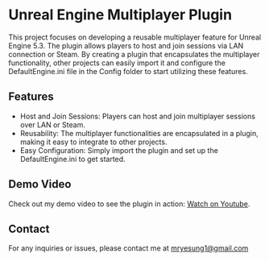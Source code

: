 # Unreal Engine Multiplayer Plugin

This project focuses on developing a reusable multiplayer feature for Unreal Engine 5.3. The plugin allows players to host and join sessions via LAN connection or Steam. By creating a plugin that encapsulates the multiplayer functionality, other projects can easily import it and configure the DefaultEngine.ini file in the Config folder to start utilizing these features.

## Features
- Host and Join Sessions: Players can host and join multiplayer sessions over LAN or Steam.
- Reusability: The multiplayer functionalities are encapsulated in a plugin, making it easy to integrate to other projects.
- Easy Configuration: Simply import the plugin and set up the DefaultEngine.ini to get started.

## Demo Video
Check out my demo video to see the plugin in action: [Watch on Youtube](https://youtu.be/aAcQxsvP92Q).

## Contact
For any inquiries or issues, please contact me at mryesung1@gmail.com